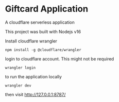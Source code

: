# Giftcard Application
A cloudflare serverless application

This project was built with Nodejs v16

Install cloudflare wrangler
```
npm install -g @cloudflare/wrangler
```

login to cloudflare account. This might not be required
```
wrangler login
```


to run the application locally
```
wrangler dev
```
then visit http://127.0.0.1:8787/